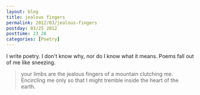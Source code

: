 ```yaml
---
layout: blog
title: jealous fingers
permalink: 2012/03/jealous-fingers
postday: 03/25 2012
posttime: 23_28
categories: [Poetry]
---
```


I write poetry. I don't know why, nor do I know what it means. Poems fall out of me like sneezing.

<blockquote>your limbs are the jealous fingers
of a mountain
clutching me. Encircling me
only so that I might tremble
inside the heart
of the earth.</blockquote>

